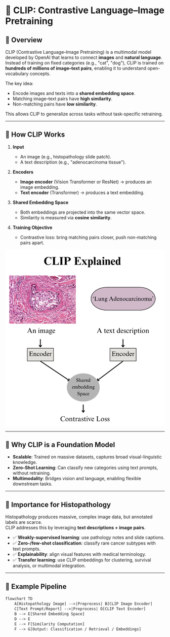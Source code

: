 # 🧠 CLIP: Contrastive Language–Image Pretraining

## 🔹 Overview
CLIP (Contrastive Language–Image Pretraining) is a multimodal model developed by OpenAI that learns to connect **images** and **natural language**.  
Instead of training on fixed categories (e.g., "cat", "dog"), CLIP is trained on **hundreds of millions of image–text pairs**, enabling it to understand open-vocabulary concepts.

The key idea:
- Encode images and texts into a **shared embedding space**.
- Matching image–text pairs have **high similarity**.
- Non-matching pairs have **low similarity**.

This allows CLIP to generalize across tasks without task-specific retraining.

---

## 🔹 How CLIP Works
1. **Input**  
   - An image (e.g., histopathology slide patch).  
   - A text description (e.g., "adenocarcinoma tissue").  

2. **Encoders**  
   - **Image encoder** (Vision Transformer or ResNet) → produces an image embedding.  
   - **Text encoder** (Transformer) → produces a text embedding.  

3. **Shared Embedding Space**  
   - Both embeddings are projected into the same vector space.  
   - Similarity is measured via **cosine similarity**.  

4. **Training Objective**  
   - Contrastive loss: bring matching pairs closer, push non-matching pairs apart.  

![Clip_explained](CLIP_explained.png)

---

## 🔹 Why CLIP is a Foundation Model
- **Scalable**: Trained on massive datasets, captures broad visual-linguistic knowledge.  
- **Zero-Shot Learning**: Can classify new categories using text prompts, without retraining.  
- **Multimodality**: Bridges vision and language, enabling flexible downstream tasks.  

---

## 🔹 Importance for Histopathology
Histopathology produces massive, complex image data, but annotated labels are scarce.  
CLIP addresses this by leveraging **text descriptions + image pairs**.

- ✅ **Weakly-supervised learning**: use pathology notes and slide captions.  
- ✅ **Zero-/few-shot classification**: classify rare cancer subtypes with text prompts.  
- ✅ **Explainability**: align visual features with medical terminology.  
- ✅ **Transfer learning**: use CLIP embeddings for clustering, survival analysis, or multimodal integration.  

---

## 🔹 Example Pipeline
```mermaid
flowchart TD
    A[Histopathology Image] -->|Preprocess| B[CLIP Image Encoder]
    C[Text Prompt/Report] -->|Preprocess| D[CLIP Text Encoder]
    B --> E[Shared Embedding Space]
    D --> E
    E --> F[Similarity Computation]
    F --> G[Output: Classification / Retrieval / Embeddings]

